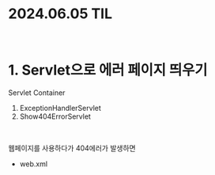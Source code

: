 # 2024.06.05 TIL
<br>

# 1. Servlet으로 에러 페이지 띄우기

Servlet Container
1. ExceptionHandlerServlet
2. Show404ErrorServlet

<br>

웹페이지를 사용하다가 404에러가 발생하면 


- web.xml
```java
```



